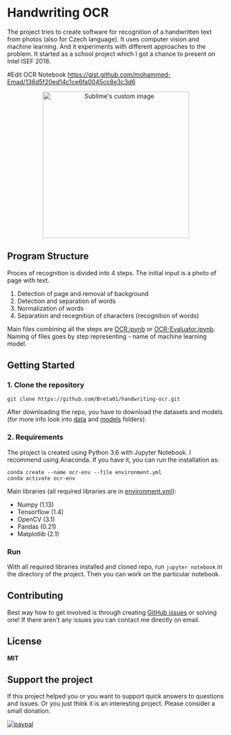 # Handwriting OCR
The project tries to create software for recognition of a handwritten text from photos (also for Czech language). It uses computer vision and machine learning. And it experiments with different approaches to the problem. It started as a school project which I got a chance to present on Intel ISEF 2018.

#Edit OCR Notebook https://gist.github.com/mohammed-Emad/136d5f20ed14c1ce6fa0045cc8e3c3d6
<p align="center"><img src ="doc/imgs/poster.png?raw=true" height="340" alt="Sublime's custom image" /></p>

## Program Structure
Proces of recognition is divided into 4 steps. The initial input is a photo of page with text.

1. Detection of page and removal of background
2. Detection and separation of words
3. Normalization of words
4. Separation and recegnition of characters (recognition of words)

Main files combining all the steps are [OCR.ipynb](notebooks/OCR.ipynb) or [OCR-Evaluator.ipynb](notebooks/ocr_evaluator.ipynb). Naming of files goes by step representing - name of machine learning model.

## Getting Started
### 1. Clone the repository
```
git clone https://github.com/Breta01/handwriting-ocr.git
```
After downloading the repo, you have to download the datasets and models (for more info look into [data](data/) and [models](models/) folders).

### 2. Requirements
The project is created using Python 3.6 with Jupyter Notebook. I recommend using Anaconda. If you have it, you can run the installation as:
```
conda create --name ocr-env --file environment.yml
conda activate ocr-env
```
Main libraries (all required libraries are in [environment.yml](environment.yml)):
* Numpy (1.13)
* Tensorflow (1.4)
* OpenCV (3.1)
* Pandas (0.21)
* Matplotlib (2.1)

### Run
With all required libraries installed and cloned repo, run `jupyter notebook` in the directory of the project. Then you can work on the particular notebook.

## Contributing
Best way how to get involved is through creating [GitHub issues](https://github.com/Breta01/handwriting-ocr/issues) or solving one! If there aren't any issues you can contact me directly on email.

## License
**MIT**

## Support the project
If this project helped you or you want to support quick answers to questions and issues. Or you just think it is an interesting project. Please consider a small donation.

[![paypal](https://www.paypalobjects.com/en_US/i/btn/btn_donate_LG.gif)](https://paypal.me/bretahajek/2)
